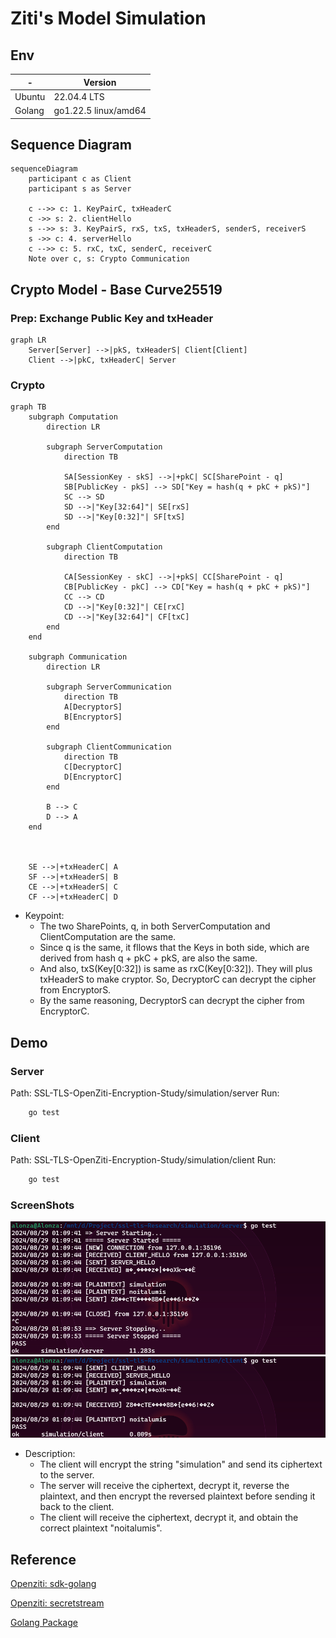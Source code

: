 # Ziti's Model Simulation

## Env

|-|Version|
|-|-|
|Ubuntu|22.04.4 LTS|
|Golang|go1.22.5 linux/amd64|

## Sequence Diagram

```mermaid
sequenceDiagram
    participant c as Client
    participant s as Server

    c -->> c: 1. KeyPairC, txHeaderC
    c ->> s: 2. clientHello
    s -->> s: 3. KeyPairS, rxS, txS, txHeaderS, senderS, receiverS
    s ->> c: 4. serverHello
    c -->> c: 5. rxC, txC, senderC, receiverC
    Note over c, s: Crypto Communication
```

## Crypto Model - Base Curve25519

### Prep: Exchange Public Key and txHeader

```mermaid
graph LR
    Server[Server] -->|pkS, txHeaderS| Client[Client]
    Client -->|pkC, txHeaderC| Server
```

### Crypto

```mermaid
graph TB
    subgraph Computation
        direction LR

        subgraph ServerComputation
            direction TB
            
            SA[SessionKey - skS] -->|+pkC| SC[SharePoint - q]
            SB[PublicKey - pkS] --> SD["Key = hash(q + pkC + pkS)"]
            SC --> SD
            SD -->|"Key[32:64]"| SE[rxS]
            SD -->|"Key[0:32]"| SF[txS]
        end

        subgraph ClientComputation
            direction TB
            
            CA[SessionKey - skC] -->|+pkS| CC[SharePoint - q]
            CB[PublicKey - pkC] --> CD["Key = hash(q + pkC + pkS)"]
            CC --> CD
            CD -->|"Key[0:32]"| CE[rxC]
            CD -->|"Key[32:64]"| CF[txC]
        end
    end

    subgraph Communication
        direction LR

        subgraph ServerCommunication
            direction TB
            A[DecryptorS]
            B[EncryptorS]
        end

        subgraph ClientCommunication
            direction TB
            C[DecryptorC]
            D[EncryptorC]
        end

        B --> C
        D --> A
    end



    SE -->|+txHeaderC| A
    SF -->|+txHeaderS| B
    CE -->|+txHeaderS| C
    CF -->|+txHeaderC| D
```

+ Keypoint:
  + The two SharePoints, q, in both ServerComputation and ClientComputation are the same.
  + Since q is the same, it fllows that the Keys in both side, which are derived from hash q + pkC + pkS, are also the same.
  + And also, txS(Key[0:32]) is same as rxC(Key[0:32]). They will plus txHeaderS to make cryptor. So, DecryptorC can decrypt the cipher from EncryptorS.
  + By the same reasoning, DecryptorS can decrypt the cipher from EncryptorC.

## Demo

### Server

Path: SSL-TLS-OpenZiti-Encryption-Study/simulation/server
Run:

```bash
    go test
```

### Client

Path: SSL-TLS-OpenZiti-Encryption-Study/simulation/client
Run:

```bash
    go test
```

### ScreenShots

![server](../static/simulationImg/server.png)
![client](../static/simulationImg/client.png)

+ Description:
  + The client will encrypt the string "simulation" and send its ciphertext to the server.
  + The server will receive the ciphertext, decrypt it, reverse the plaintext, and then encrypt the reversed plaintext before sending it back to the client.
  + The client will receive the ciphertext, decrypt it, and obtain the correct plaintext "noitalumis".

## Reference

[Openziti: sdk-golang](https://github.com/openziti/sdk-golang)

[Openziti: secretstream](https://github.com/openziti/secretstream)

[Golang Package](https://pkg.go.dev/)
